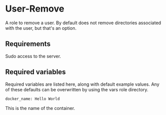 # User-Remove

A role to remove a user. By default does not remove directories associated with the user, but that's an option.

## Requirements

Sudo access to the server. 

## Required variables

Required variables are listed here, along with default example values. Any of these defaults can be overwritten by using the vars role directory. 

    docker_name: Hello World

This is the name of the container. 